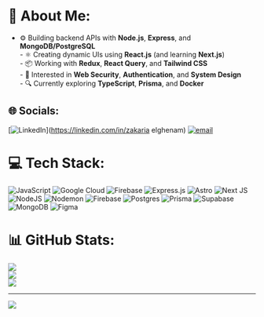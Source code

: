 # 💫 About Me:
- ⚙️ Building backend APIs with **Node.js**, **Express**, and **MongoDB/PostgreSQL**<br>- ⚛️ Creating dynamic UIs using **React.js** (and learning **Next.js**)<br>- 📦 Working with **Redux**, **React Query**, and **Tailwind CSS**<br>- 🔐 Interested in **Web Security**, **Authentication**, and **System Design**<br>- 🔍 Currently exploring **TypeScript**, **Prisma**, and **Docker**


## 🌐 Socials:
[![LinkedIn](https://img.shields.io/badge/LinkedIn-%230077B5.svg?logo=linkedin&logoColor=white)](https://linkedin.com/in/zakaria elghenam) [![email](https://img.shields.io/badge/Email-D14836?logo=gmail&logoColor=white)](mailto:zelghenam@gmail.com) 

# 💻 Tech Stack:
![JavaScript](https://img.shields.io/badge/javascript-%23323330.svg?style=for-the-badge&logo=javascript&logoColor=%23F7DF1E) ![Google Cloud](https://img.shields.io/badge/GoogleCloud-%234285F4.svg?style=for-the-badge&logo=google-cloud&logoColor=white) ![Firebase](https://img.shields.io/badge/firebase-%23039BE5.svg?style=for-the-badge&logo=firebase) ![Express.js](https://img.shields.io/badge/express.js-%23404d59.svg?style=for-the-badge&logo=express&logoColor=%2361DAFB) ![Astro](https://img.shields.io/badge/astro-%232C2052.svg?style=for-the-badge&logo=astro&logoColor=white) ![Next JS](https://img.shields.io/badge/Next-black?style=for-the-badge&logo=next.js&logoColor=white) ![NodeJS](https://img.shields.io/badge/node.js-6DA55F?style=for-the-badge&logo=node.js&logoColor=white) ![Nodemon](https://img.shields.io/badge/NODEMON-%23323330.svg?style=for-the-badge&logo=nodemon&logoColor=%BBDEAD) ![Firebase](https://img.shields.io/badge/firebase-a08021?style=for-the-badge&logo=firebase&logoColor=ffcd34) ![Postgres](https://img.shields.io/badge/postgres-%23316192.svg?style=for-the-badge&logo=postgresql&logoColor=white) ![Prisma](https://img.shields.io/badge/Prisma-3982CE?style=for-the-badge&logo=Prisma&logoColor=white) ![Supabase](https://img.shields.io/badge/Supabase-3ECF8E?style=for-the-badge&logo=supabase&logoColor=white) ![MongoDB](https://img.shields.io/badge/MongoDB-%234ea94b.svg?style=for-the-badge&logo=mongodb&logoColor=white) ![Figma](https://img.shields.io/badge/figma-%23F24E1E.svg?style=for-the-badge&logo=figma&logoColor=white)
# 📊 GitHub Stats:
![](https://github-readme-stats.vercel.app/api?username=z-elghenam&theme=dark&hide_border=false&include_all_commits=false&count_private=false)<br/>
![](https://nirzak-streak-stats.vercel.app/?user=z-elghenam&theme=dark&hide_border=false)<br/>
![](https://github-readme-stats.vercel.app/api/top-langs/?username=z-elghenam&theme=dark&hide_border=false&include_all_commits=false&count_private=false&layout=compact)

---
[![](https://visitcount.itsvg.in/api?id=z-elghenam&icon=0&color=0)](https://visitcount.itsvg.in)

<!-- Proudly created with GPRM ( https://gprm.itsvg.in ) -->
